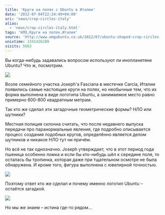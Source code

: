 ```yaml
---
title: 'Круги на полях с Ubuntu в Италии'
date: '2012-07-04T22:24:49+04:00'
uri: 'news/crop-circles-italy'
alias: 
  - 'news/crop-circles-italy.html'
tags: 'НЛО,Круги на полях,Италия'
source: 'http://www.omgubuntu.co.uk/2012/07/ubuntu-shaped-crop-circles-appear-in-italy'
unixtime: 1341426289
visits: 5663
---
```

Вы когда-нибудь задавались вопросом используют ли инопланетяне Ubuntu? Что ж, посмотрим.

[![](img/2012/07/04/22-00/crop-circles-7502660512-o.jpg)](img/2012/07/04/22-00/crop-circles-7502660512-o.jpg)

Возле семейного участка Joseph'а Fasciana в местечке Carcia, Италии появились самые настоящие круги на полях, но необычные тем, что их форма выполнена в виде логотипа Ubuntu, а занимаемое место равно примерно 600-800 квадратным метрам.

Так кто же сделал эти загадочные геометрические формы? НЛО или шутники?

Местная полиция склонна считать, что после недавнего выпуска передачи про паранормальные явления, где подробно описывается процесс создания подобных кругов, определённо является делом шутников и никакое НЛО тут ни причём.

Но всё не так однозначно. Joseph утверждает, что в этот период года пшеница особенно ломка и если бы кто-нибудь шёл к середине поля, то осталась бы тропинка, которая даже при тщательном осмотре не была обнаружена. И кроме того, фигура выполнена с ювелирной точностью.

![](img/2012/07/04/22-00/crop-circles-7502660654-o.jpg)

Поэтому ответ кто же сделал и почему именно логотип Ubuntu – остаётся загадкой.

[![](img/2012/07/04/22-00/ufo-7502660240-o.jpg)](img/2012/07/04/22-00/ufo-7502660240-o.jpg)

Но мы же знаем – истина где-то рядом...
